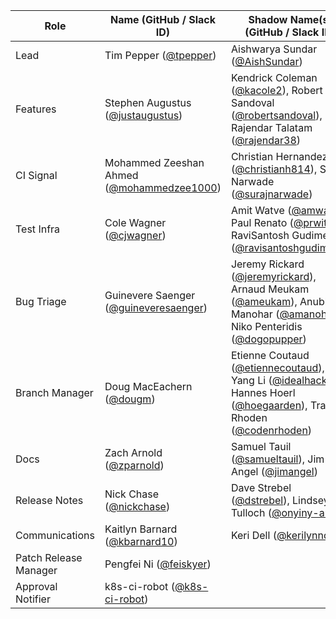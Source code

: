 | **Role** | **Name** (**GitHub / Slack ID**)  | **Shadow Name(s) (GitHub / Slack ID)** |
| ------ | ------ | ------ |
| Lead | Tim Pepper ([@tpepper](https://github.com/tpepper)) | Aishwarya Sundar ([@AishSundar](https://github.com/AishSundar)) |
| Features | Stephen Augustus ([@justaugustus](https://github.com/justaugustus)) | Kendrick Coleman ([@kacole2](https://github.com/kacole2)), Robert Sandoval ([@robertsandoval](https://github.com/robertsandoval)), Rajendar Talatam ([@rajendar38](https://github.com/rajendar38)) |
| CI Signal | Mohammed Zeeshan Ahmed ([@mohammedzee1000](https://github.com/mohammedzee1000)) | Christian Hernandez ([@christianh814](https://github.com/christianh814)), Suraj Narwade ([@surajnarwade](https://github.com/surajnarwade)) |
| Test Infra | Cole Wagner ([@cjwagner](https://github.com/cjwagner)) | Amit Watve ([@amwat](https://github.com/amwat)), Paul Renato ([@prwitt](https://github.com/prwitt)), RaviSantosh Gudimetla ([@ravisantoshgudimetla](https://github.com/ravisantoshgudimetla)) |
| Bug Triage | Guinevere Saenger ([@guineveresaenger](https://github.com/guineveresaenger)) | Jeremy Rickard ([@jeremyrickard](https://github.com/jeremyrickard)), Arnaud Meukam ([@ameukam](https://github.com/ameukam)), Anubhuti Manohar ([@amanohar](https://github.com/amanohar)), Niko Penteridis ([@dogopupper](https://github.com/dogopupper)) |
| Branch Manager | Doug MacEachern ([@dougm](https://github.com/dougm)) | Etienne Coutaud ([@etiennecoutaud](https://github.com/etiennecoutaud)), Yang Li ([@idealhack](https://github.com/idealhack)), Hannes Hoerl ([@hoegaarden](https://github.com/hoegaarden)), Travis Rhoden ([@codenrhoden](https://github.com/codenrhoden)) |
| Docs | Zach Arnold ([@zparnold](https://github.com/zparnold)) | Samuel Tauil ([@samueltauil](https://github.com/samueltauil)), Jim Angel ([@jimangel](https://github.com/jimangel)) |
| Release Notes | Nick Chase ([@nickchase](https://github.com/nickchase)) | Dave Strebel ([@dstrebel](https://github.com/dstrebel)), Lindsey Tulloch ([@onyiny-ang](https://github.com/onyiny-ang)) |
| Communications | Kaitlyn Barnard ([@kbarnard10](https://github.com/kbarnard10)) | Keri Dell ([@kerilynndell](https://github.com/kerilynndell)) |
| Patch Release Manager | Pengfei Ni ([@feiskyer](https://github.com/feiskyer)) ||
| Approval Notifier | k8s-ci-robot ([@k8s-ci-robot](https://github.com/k8s-ci-robot)) ||
